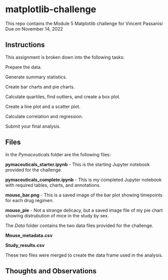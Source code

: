 # matplotlib-challenge
This repo contains the Module 5 Matplotlib challenge for Vincent Passanisi
Due on November 14, 2022

## Instructions

This assignment is broken down into the following tasks:

Prepare the data.

Generate summary statistics.

Create bar charts and pie charts.

Calculate quartiles, find outliers, and create a box plot.

Create a line plot and a scatter plot.

Calculate correlation and regression.

Submit your final analysis.

## Files

In the *Pymaceuticals* folder are the following files:

**pymaceuticals_starter.ipynb** - This is the starting Jupyter notebook provided for the challenge.

**pymaceuticals_complete.ipynb** - This is my completed Jupyter notebook with required tables, charts, and annotations.

**mouse_bar.png** - This is a saved image of the bar plot showing timepoints for each drug regimen.

**mouse_pie** - Not a strange delicacy, but a saved image file of my pie chart showing distrubution of mice in the study by sex.

The *Data* folder contains the two data files provided for the challenge.

**Mouse_metadata.csv**

**Study_results.csv**

These two files were merged to create the data frame used in the analysis.

## Thoughts and Observations



